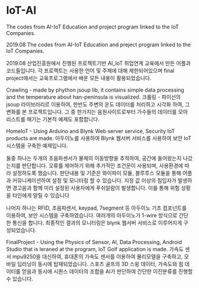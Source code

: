 # IoT-AI
The codes from AI-IoT Education and project program linked to the IoT Companies.

2019.08 The codes from AI-IoT Education and preject program linked to the IoT Companies.

2019.08 산업진흥원에서 진행된 프로젝트기반 AI_IoT 취업연계 교육에서 만든 어플과 코드들입니다. 각 프로젝트는 사용한 언어 및 주제에 대해 제한되어있으며 final project에서는 교육프로그램에서 배운 모든 내용이 활용되었습니다. 



Crawling - made by phython jsoup lib, it contains simple data processing and the temperature about han-peninsula is visualized.
크롤링 - 파이선의 jsoup 라이브러리르 이용하여, 한반도 주변의 온도 데이터를 처리하고 시각화 하여, 그 변화를 본 프로젝트입니다. 그 중 한가지는 음원사이트로부터 가수들의 데이터를 모아 리스트를 매기는 기본적 예제도 포함합니다.

HomeIoT - Using Arduino and Blynk Web server service, Security IoT products are made.
아두이노를 사용하여 Blynk 웹서버 서비스를 사용하여 보안 IoT 시스템을 구축한 예제입니다.

둘중 하나는 두개의 초음파센서가 물체의 이동방향을 추적하여, 공간에 들어왔는지 나갔는지를 판단합니다. 오류를 제어하기 위해 추가적인 조건문이 사용되며, 사용환경에 따라 설정하도록 했습니다.
판단내용 및 기준은 와이파이 모듈, 블루투스 모듈을 통해 어플과 커뮤니케이션하여 설정 및 모니터링 할 수 있습니다.
지정 값 이상의 침입자가 발생하면 경고음과 함께 미리 설정된 사용자에게 푸쉬알람이 발생합니다. 이를 통해 위험 상황을 타인에게 알릴 수 있습니다

나머지 하나는 RFID, 초음파센서, keypad, 7segment 등 아두이노 기초 컴포넌트를 이용하여, 보안 시스템을 구축하였습니다. 여러개의 아두이노가 1-wire 방식으로 간단한 통신을 합니다. 최종적인 결과의 모니터링은 blynk 웹서버 서비스로 이루어지게 구성되었습니다. 


FinalProject - Using the Physics of Sensor, AI, Data Processing, Android Studio that is leraned at the program, IoT Golf application is made.
가속도 센서 mpu9250을 대신하여, 휴대폰의 가속도 센서를 이용하여 물리모델을 구축하고, 모바일 딥러닝이 동시에 탑재되었습니다. 스포츠 골프의 3D 스윙 데이터, 가속도와 힘 데이터를 얻음과 동시에 시퀀스 데이터의 조합을 AI가 판단하여 간단한 이진분류를 진행할 수 있습니다. 
